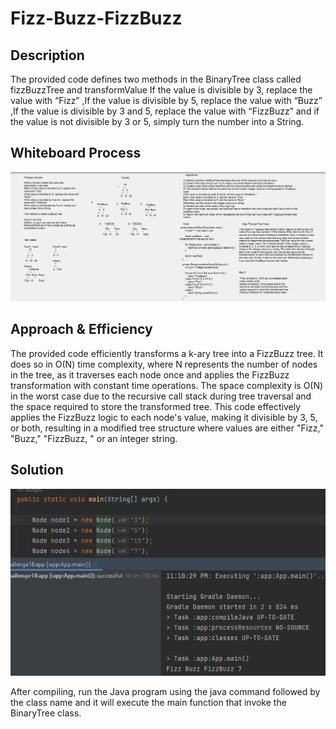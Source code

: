 # Fizz-Buzz-FizzBuzz

## Description

The provided code defines two methods in the BinaryTree class called fizzBuzzTree and transformValue If the value is divisible by 3, replace the value with
“Fizz” ,If the value is divisible by 5, replace the value with “Buzz” ,If the value is divisible by 3 and 5, replace the value with “FizzBuzz” and if the
value is not divisible by 3 or 5, simply turn the number into a String.

## Whiteboard Process

![WhiteBoard](../../../../../../assests/Challenge18%20WhiteBoard%20.png)

## Approach & Efficiency

The provided code efficiently transforms a k-ary tree into a FizzBuzz tree. It does so in O(N) time complexity, where N represents the number of nodes in
the tree, as it traverses each node once and applies the FizzBuzz transformation with constant time operations. The space complexity is O(N) in the worst
case due to the recursive call stack during tree traversal and the space required to store the transformed tree. This code effectively applies the FizzBuzz
logic to each node's value, making it divisible by 3, 5, or both, resulting in a modified tree structure where values are either "Fizz," "Buzz," "FizzBuzz,
" or an integer string.

## Solution

![Output](../../../../../../assests/challenge%2018%20output.png)

After compiling, run the Java program using the java command followed by the class name and it will execute the main function that invoke the BinaryTree class.

